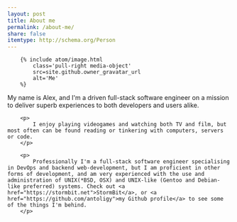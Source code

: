 ```yaml
---
layout: post
title: About me
permalink: /about-me/
share: false
itemtype: http://schema.org/Person
---
```


<div class="media">
        
        {% include atom/image.html
            class='pull-right media-object'
            src=site.github.owner_gravatar_url
            alt='Me'
        %}

   <div class="media-body">
        <p>
            My name is Alex, and I'm a driven full-stack software engineer on a mission to deliver superb experiences to both developers and users alike.
        </p>

        <p>
            I enjoy playing videogames and watching both TV and film, but most often can be found reading or tinkering with computers, servers or code.
        </p>

        <p>
            Professionally I'm a full-stack software engineer specialising in DevOps and backend web-development, but I am proficient in other forms of development, and am very experienced with the use and administration of UNIX(*BSD, OSX) and UNIX-like (Gentoo and Debian-like preferred) systems. Check out <a href="https://stormbit.net">StormBit</a>, or <a href="https://github.com/antoligy">my Github profile</a> to see some of the things I'm behind.
        </p>
   </div>
</div>
